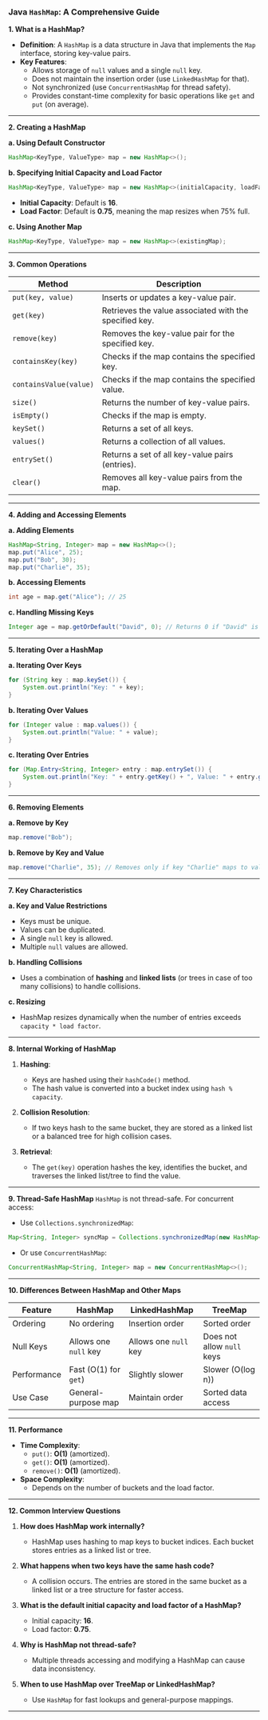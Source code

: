 ### Java `HashMap`: A Comprehensive Guide

**1. What is a HashMap?**

- **Definition**: A `HashMap` is a data structure in Java that implements the `Map` interface, storing key-value pairs.
- **Key Features**:
    - Allows storage of `null` values and a single `null` key.
    - Does not maintain the insertion order (use `LinkedHashMap` for that).
    - Not synchronized (use `ConcurrentHashMap` for thread safety).
    - Provides constant-time complexity for basic operations like `get` and `put` (on average).

---

**2. Creating a HashMap**

**a. Using Default Constructor**

```java
HashMap<KeyType, ValueType> map = new HashMap<>();
```

**b. Specifying Initial Capacity and Load Factor**

```java
HashMap<KeyType, ValueType> map = new HashMap<>(initialCapacity, loadFactor);
```

- **Initial Capacity**: Default is **16**.
- **Load Factor**: Default is **0.75**, meaning the map resizes when 75% full.

**c. Using Another Map**

```java
HashMap<KeyType, ValueType> map = new HashMap<>(existingMap);
```

---

**3. Common Operations**

|Method|Description|
|---|---|
|`put(key, value)`|Inserts or updates a key-value pair.|
|`get(key)`|Retrieves the value associated with the specified key.|
|`remove(key)`|Removes the key-value pair for the specified key.|
|`containsKey(key)`|Checks if the map contains the specified key.|
|`containsValue(value)`|Checks if the map contains the specified value.|
|`size()`|Returns the number of key-value pairs.|
|`isEmpty()`|Checks if the map is empty.|
|`keySet()`|Returns a set of all keys.|
|`values()`|Returns a collection of all values.|
|`entrySet()`|Returns a set of all key-value pairs (entries).|
|`clear()`|Removes all key-value pairs from the map.|

---

**4. Adding and Accessing Elements**

**a. Adding Elements**

```java
HashMap<String, Integer> map = new HashMap<>();
map.put("Alice", 25);
map.put("Bob", 30);
map.put("Charlie", 35);
```

**b. Accessing Elements**

```java
int age = map.get("Alice"); // 25
```

**c. Handling Missing Keys**

```java
Integer age = map.getOrDefault("David", 0); // Returns 0 if "David" is not present
```

---

**5. Iterating Over a HashMap**

**a. Iterating Over Keys**

```java
for (String key : map.keySet()) {
    System.out.println("Key: " + key);
}
```

**b. Iterating Over Values**

```java
for (Integer value : map.values()) {
    System.out.println("Value: " + value);
}
```

**c. Iterating Over Entries**

```java
for (Map.Entry<String, Integer> entry : map.entrySet()) {
    System.out.println("Key: " + entry.getKey() + ", Value: " + entry.getValue());
}
```

---

**6. Removing Elements**

**a. Remove by Key**

```java
map.remove("Bob");
```

**b. Remove by Key and Value**

```java
map.remove("Charlie", 35); // Removes only if key "Charlie" maps to value 35
```

---

**7. Key Characteristics**

**a. Key and Value Restrictions**

- Keys must be unique.
- Values can be duplicated.
- A single `null` key is allowed.
- Multiple `null` values are allowed.

**b. Handling Collisions**

- Uses a combination of **hashing** and **linked lists** (or trees in case of too many collisions) to handle collisions.

**c. Resizing**

- HashMap resizes dynamically when the number of entries exceeds `capacity * load factor`.

---

**8. Internal Working of HashMap**

1. **Hashing**:
    
    - Keys are hashed using their `hashCode()` method.
    - The hash value is converted into a bucket index using `hash % capacity`.
2. **Collision Resolution**:
    
    - If two keys hash to the same bucket, they are stored as a linked list or a balanced tree for high collision cases.
3. **Retrieval**:
    
    - The `get(key)` operation hashes the key, identifies the bucket, and traverses the linked list/tree to find the value.

---

**9. Thread-Safe HashMap** `HashMap` is not thread-safe. For concurrent access:

- Use `Collections.synchronizedMap`:

```java
Map<String, Integer> syncMap = Collections.synchronizedMap(new HashMap<>());
```

- Or use `ConcurrentHashMap`:

```java
ConcurrentHashMap<String, Integer> map = new ConcurrentHashMap<>();
```

---

**10. Differences Between HashMap and Other Maps**

|Feature|HashMap|LinkedHashMap|TreeMap|
|---|---|---|---|
|Ordering|No ordering|Insertion order|Sorted order|
|Null Keys|Allows one `null` key|Allows one `null` key|Does not allow `null` keys|
|Performance|Fast (O(1) for `get`)|Slightly slower|Slower (O(log n))|
|Use Case|General-purpose map|Maintain order|Sorted data access|

---

**11. Performance**

- **Time Complexity**:
    - `put()`: **O(1)** (amortized).
    - `get()`: **O(1)** (amortized).
    - `remove()`: **O(1)** (amortized).
- **Space Complexity**:
    - Depends on the number of buckets and the load factor.

---

**12. Common Interview Questions**

1. **How does HashMap work internally?**
    
    - HashMap uses hashing to map keys to bucket indices. Each bucket stores entries as a linked list or tree.
2. **What happens when two keys have the same hash code?**
    
    - A collision occurs. The entries are stored in the same bucket as a linked list or a tree structure for faster access.
3. **What is the default initial capacity and load factor of a HashMap?**
    
    - Initial capacity: **16**.
    - Load factor: **0.75**.
4. **Why is HashMap not thread-safe?**
    
    - Multiple threads accessing and modifying a HashMap can cause data inconsistency.
5. **When to use HashMap over TreeMap or LinkedHashMap?**
    
    - Use `HashMap` for fast lookups and general-purpose mappings.

---